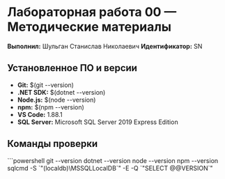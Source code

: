 # Лабораторная работа 00 — Методические материалы

**Выполнил:** Шульган Станислав Николаевич
**Идентификатор:** SN

## Установленное ПО и версии

- **Git:** $(git --version)
- **.NET SDK:** $(dotnet --version)
- **Node.js:** $(node --version) 
- **npm:** $(npm --version)
- **VS Code:** 1.88.1
- **SQL Server:** Microsoft SQL Server 2019 Express Edition

## Команды проверки
\`\`\`powershell
git --version
dotnet --version
node --version
npm --version
sqlcmd -S \`"(localdb)\MSSQLLocalDB\`" -E -Q \`"SELECT @@VERSION\`"